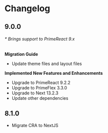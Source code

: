 # Changelog

## 9.0.0

###### \* Brings support to PrimeReact 9.x

**Migration Guide**

-   Update theme files and layout files

**Implemented New Features and Enhancements**

-   Upgrade to PrimeReact 9.2.2
-   Upgrade to PrimeFlex 3.3.0
-   Upgrade to Next 13.2.3
-   Update other dependencies

## 8.1.0

-   Migrate CRA to NextJS
